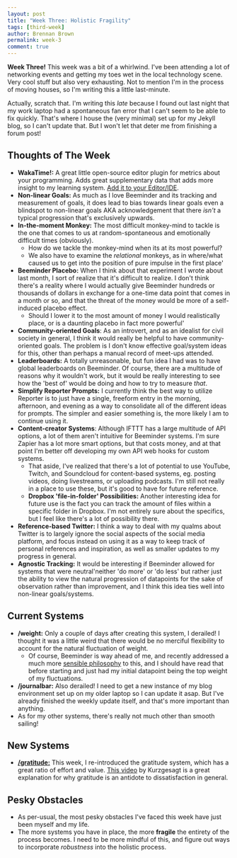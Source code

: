 ```yaml
---
layout: post
title: "Week Three: Holistic Fragility"
tags: [third-week]
author: Brennan Brown
permalink: week-3
comment: true
---
```



**Week Three!** This week was a bit of a whirlwind. I've been attending a lot of networking events and getting my toes wet in the local technology scene. Very cool stuff but also very exhausting. Not to mention I'm in the process of moving houses, so I'm writing this a little last-minute.

Actually, scratch that. I'm writing this *late* because I found out last night that my work laptop had a spontaneous fan error that I can't seem to be able to fix quickly. That's where I house the (very minimal) set up for my Jekyll blog, so I can't update that. But I won't let that deter me from finishing a forum post!

## Thoughts of The Week

* **WakaTime!:** A great little open-source editor plugin for metrics about your programming. Adds great supplementary data that adds more insight to my learning system. [Add it to your Editor/IDE](https://wakatime.com).
* **Non-linear Goals:** As much as I love Beeminder and its tracking and measurement of goals, it does lead to bias towards linear goals even a blindspot to non-linear goals AKA acknowledgement that there *isn't* a typical progression that's exclusively upwards.
* **In-the-moment Monkey:** The most difficult monkey-mind to tackle is the one that comes to us at random-spontaneous and emotionally difficult times (obviously).
    - How do we tackle the monkey-mind when its at its most powerful?
    - We also have to examine the *relational* monkeys, as in where/what caused us to get into the position of pure impulse in the first place'
* **Beeminder Placebo:** When I think about that experiment I wrote about last month, I sort of realize that it's difficult to realize. I don't think there's a reality where I would actually give Beeminder hundreds or thousands of dollars in exchange for a one-time data point that comes in a month or so, and that the threat of the money would be more of a self-induced placebo effect.
    - Should I lower it to the most amount of money I would realistically place, or is a daunting placebo in fact more powerful'
* **Community-oriented Goals**: As an introvert, and as an idealist for civil society in general, I think it would really be helpful to have community-oriented goals. The problem is I don't know effective goal/system ideas for this, other than perhaps a manual record of meet-ups attended.
* **Leaderboards:** A totally unreasonable, but fun idea I had was to have global leaderboards on Beeminder. Of course, there are a multitude of reasons why it wouldn't work, but it would be really interesting to see how the 'best of' would be doing and how to try to measure *that*.
* **Simplify Reporter Prompts:** I currently think the best way to utilize Reporter is to just have a single, freeform entry in the morning, afternoon, and evening as a way to consolidate all of the different ideas for prompts. The simpler and easier something is, the more likely I am to continue using it.
* **Content-creator Systems**: Although IFTTT has a large multitude of API options, a lot of them aren't intuitive for Beeminder systems. I'm sure Zapier has a lot more smart options, but that costs money, and at that point I'm better off developing my own API web hooks for custom systems.
    - That aside, I've realized that there's a lot of potential to use YouTube, Twitch, and Soundcloud for content-based systems, eg. posting videos, doing livestreams, or uploading podcasts. I'm still not really in a place to use these, but it's good to have for future reference.
    - **Dropbox 'file-in-folder' Possibilities:** Another interesting idea for future use is the fact you can track the amount of files within a specific folder in Dropbox. I'm not entirely sure about the specifics, but I feel like there's a lot of possibility there.
* **Reference-based Twitter:** I think a way to deal with my qualms about Twitter is to largely ignore the social aspects of the social media platform, and focus instead on using it as a way to keep track of personal references and inspiration, as well as smaller updates to my progress in general.
* **Agnostic Tracking:** It would be interesting if Beeminder allowed for systems that were neutral'neither 'do more' or 'do less' but rather just the ability to view the natural progression of datapoints for the sake of observation rather than improvement, and I think this idea ties well into non-linear goals/systems.

## Current Systems

* **/weight:** Only a couple of days after creating this system, I derailed! I thought it was a little weird that there would be no merciful flexibility to account for the natural fluctuation of weight.
    - Of course, Beeminder is way ahead of me, and recently addressed a much more [sensible philosophy](https://blog.beeminder.com/autowide/) to this, and I should have read that before starting and just had my initial datapoint being the top weight of my fluctuations. 
* **/journalbar:** Also derailed! I need to get a new instance of my blog environment set up on my older laptop so I can update it asap.   But I've already finished the weekly update itself, and that's more important than anything.
* As for my other systems, there's really not much other than smooth sailing!

## New Systems

* [**/gratitude:**](https://beeminder.com/brennanbrown/gratitude) This week, I re-introduced the gratitude system, which has a great ratio of effort and value. [This video](https://youtu.be/WPPPFqsECz0) by Kurzgesagt is a great explanation for why gratitude is an antidote  to dissatisfaction in general. 

## Pesky Obstacles

* As per-usual, the most pesky obstacles I've faced this week have just been myself and my life. 
* The more systems you have in place, the more **fragile** the entirety of the process becomes. I need to be more mindful of this, and figure out ways to incorporate *robustness* into the holistic process. 
